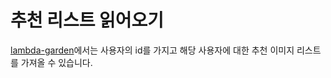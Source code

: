 # 추천 리스트 읽어오기

[lambda-garden](https://github.com/kyopark2014/emotion-garden/blob/main/lambda-garden/index.js)에서는 사용자의 id를 가지고 해당 사용자에 대한 추천 이미지 리스트를 가져올 수 있습니다.
